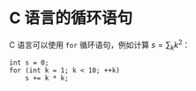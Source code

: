 C 语言的循环语句
================

C 语言可以使用 `for` 循环语句，例如计算 $s = \sum_k k^2$：

    int s = 0;
    for (int k = 1; k < 10; ++k)
        s += k * k;
